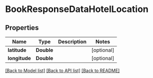 # BookResponseDataHotelLocation

## Properties
Name | Type | Description | Notes
------------ | ------------- | ------------- | -------------
**latitude** | **Double** |  | [optional] 
**longitude** | **Double** |  | [optional] 

[[Back to Model list]](../README.md#models) [[Back to API list]](../README.md#api-endpoints) [[Back to README]](../README.md)


